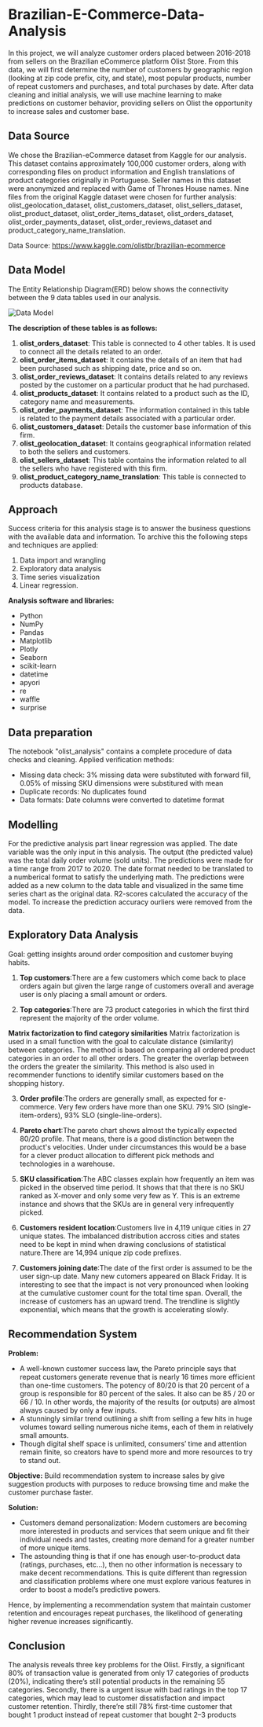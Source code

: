 
# Brazilian-E-Commerce-Data-Analysis

In this project, we will analyze customer orders placed between 2016-2018 from sellers on the Brazilian eCommerce platform Olist Store. From this data, we will first determine the number of customers by geographic region (looking at zip code prefix, city, and state), most popular products, number of repeat customers and purchases, and total purchases by date. After data cleaning and initial analysis, we will use machine learning to make predictions on customer behavior, providing sellers on Olist the opportunity to increase sales and customer base.

## Data Source

We chose the Brazilian-eCommerce dataset from Kaggle for our analysis. This dataset contains approximately 100,000 customer orders, along with corresponding files on product information and English translations of product categories originally in Portuguese. Seller names in this dataset were anonymized and replaced with Game of Thrones House names. Nine files from the original Kaggle dataset were chosen for further analysis: olist_geolocation_dataset, olist_customers_dataset, olist_sellers_dataset, olist_product_dataset, olist_order_items_dataset, olist_orders_dataset, olist_order_payments_dataset, olist_order_reviews_dataset and product_category_name_translation.

Data Source: https://www.kaggle.com/olistbr/brazilian-ecommerce
## Data Model
The Entity Relationship Diagram(ERD) below shows the connectivity between the 9 data tables used in our analysis.

![Data Model](https://github.com/user-attachments/assets/faf35492-6039-4802-be6f-cd8004523455)

**The description of these tables is as follows:**
1. **olist_orders_dataset**: This table is connected to 4 other tables. It is used to connect all the details related to an order.
2. **olist_order_items_dataset**: It contains the details of an item that had been purchased such as shipping date, price and so on.
3. **olist_order_reviews_dataset**: It contains details related to any reviews posted by the customer on a particular product that he had purchased.
4. **olist_products_dataset**: It contains related to a product such as the ID, category name and measurements.
5. **olist_order_payments_dataset**: The information contained in this table is related to the payment details associated with a particular order.
6. **olist_customers_dataset**: Details the customer base information of this firm.
7. **olist_geolocation_dataset**: It contains geographical information related to both the sellers and customers.
8. **olist_sellers_dataset**: This table contains the information related to all the sellers who have registered with this firm.
9. **olist_product_category_name_translation**: This table is connected to products database.
## Approach

Success criteria for this analysis stage is to answer the business questions with the available data and information. To archive this the following steps and techniques are applied:
1. Data import and wrangling
2. Exploratory data analysis
3. Time series visualization
4. Linear regression.

**Analysis software and libraries:**
* Python
* NumPy
* Pandas
* Matplotlib
* Plotly
* Seaborn
* scikit-learn
* datetime
* apyori
* re
* waffle
* surprise
## Data preparation
The notebook "olist_analysis" contains a complete procedure of data checks and cleaning. Applied verification methods:

* Missing data check: 3% missing data were substituted with forward fill, 0.05% of missing SKU dimensions were substitured with mean
* Duplicate records: No duplicates found
* Data formats: Date columns were converted to datetime format
## Modelling
For the predictive analysis part linear regression was applied. The date variable was the only input in this analysis. The output (the predicted value) was the total daily order volume (sold units). The predictions were made for a time range from 2017 to 2020. The date format needed to be translated to a numberical format to satisfy the underlying math. The predictions were added as a new column to the data table and visualized in the same time series chart as the original data. R2-scores calculated the accuracy of the model. To increase the prediction accuracy ourliers were removed from the data.
## Exploratory Data Analysis
Goal: getting insights around order composition and customer buying habits.

1. **Top customers**:There are a few customers which come back to place orders again but given the large range of customers overall and average user is only placing a small amount or orders.

2. **Top categories**:There are 73 product categories in which the first third represent the majority of the order volume.

  **Matrix factorization to find category similarities**
  Matrix factorization is used in a small function with the goal to calculate distance (similarity) between categories. The method is based on 
  comparing all ordered product categories in an order to all other orders. The greater the overlap between the orders the greater the similarity. 
  This method is also used in recommender functions to identify similar customers based on the shopping history.

3. **Order profile**:The orders are generally small, as expected for e-commerce. Very few orders have more than one SKU. 79% SIO (single-item-orders), 93% SLO (single-line-orders).

4. **Pareto chart**:The pareto chart shows almost the typically expected 80/20 profile. That means, there is a good distinction between the product's velocities. Under under circumstances this would be a base for a clever product allocation to different pick methods and technologies in a warehouse.

5. **SKU classification**:The ABC classes explain how frequently an item was picked in the observed time period. It shows that that there is no SKU ranked as X-mover and only some very few as Y. This is an extreme instance and shows that the SKUs are in general very infrequently picked.

6. **Customers resident location**:Customers live in 4,119 unique cities in 27 unique states.
The imbalanced distribution accross cities and states need to be kept in mind when drawing conclusions of statistical nature.There are 14,994 unique zip code prefixes.

7. **Customers joining date**:The date of the first order is assumed to be the user sign-up date.
Many new cutomers appeared on Black Friday. It is interesting to see that the impact is not very pronounced when looking at the cumulative customer count for the total time span. Overall, the increase of customers has an upward trend. The trendline is slightly exponential, which means that the growth is accelerating slowly.



## Recommendation System
**Problem:** 
* A well-known customer success law, the Pareto principle says that repeat customers generate revenue that is nearly 16 times more efficient than one-time customers. The potency of 80/20 is that 20 percent of a group is responsible for 80 percent of the sales. It also can be 85 / 20 or 66 / 10. In other words, the majority of the results (or outputs) are almost always caused by only a few inputs.
* A stunningly similar trend outlining a shift from selling a few hits in huge volumes toward selling numerous niche items, each of them in relatively small amounts.
* Though digital shelf space is unlimited, consumers’ time and attention remain finite, so creators have to spend more and more resources to try to stand out.

**Objective:**
Build recommendation system to increase sales by give suggestion products with purposes to reduce browsing time and make the customer purchase faster.

**Solution:**
* Customers demand personalization: Modern customers are becoming more interested in products and services that seem unique and fit their individual needs and tastes, creating more demand for a greater number of more unique items.
* The astounding thing is that if one has enough user-to-product data (ratings, purchases, etc…), then no other information is necessary to make decent recommendations. This is quite different than regression and classification problems where one must explore various features in order to boost a model’s predictive powers.

Hence, by implementing a recommendation system that maintain customer retention and encourages repeat purchases, the likelihood of generating higher revenue increases significantly.
## Conclusion
The analysis reveals three key problems for the Olist. Firstly, a significant 80% of transaction value is generated from only 17 categories of products (20%), indicating there’s still potential products in the remaining 55 categories. Secondly, there is a urgent issue with bad ratings in the top 17 categories, which may lead to customer dissatisfaction and impact customer retention. Thirdly, there’re still 78% first-time customer that bought 1 product instead of repeat customer that bought 2–3 products
